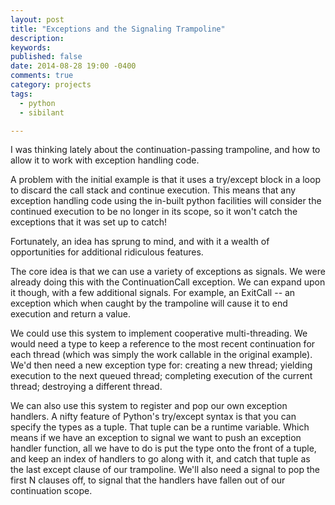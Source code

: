 ```yaml
---
layout: post
title: "Exceptions and the Signaling Trampoline"
description:
keywords:
published: false
date: 2014-08-28 19:00 -0400
comments: true
category: projects
tags:
  - python
  - sibilant

---
```


I was thinking lately about the continuation-passing trampoline, and
how to allow it to work with exception handling code.

A problem with the initial example is that it uses a try/except block
in a loop to discard the call stack and continue execution. This means
that any exception handling code using the in-built python facilities
will consider the continued execution to be no longer in its scope, so
it won't catch the exceptions that it was set up to catch!

Fortunately, an idea has sprung to mind, and with it a wealth of
opportunities for additional ridiculous features.

The core idea is that we can use a variety of exceptions as
signals. We were already doing this with the ContinuationCall
exception. We can expand upon it though, with a few additional
signals. For example, an ExitCall -- an exception which when caught by
the trampoline will cause it to end execution and return a value.

We could use this system to implement cooperative multi-threading. We
would need a type to keep a reference to the most recent continuation
for each thread (which was simply the work callable in the original
example). We'd then need a new exception type for: creating a new
thread; yielding execution to the next queued thread; completing
execution of the current thread; destroying a different thread.

We can also use this system to register and pop our own exception
handlers. A nifty feature of Python's try/except syntax is that you
can specify the types as a tuple. That tuple can be a runtime
variable. Which means if we have an exception to signal we want to
push an exception handler function, all we have to do is put the type
onto the front of a tuple, and keep an index of handlers to go along
with it, and catch that tuple as the last except clause of our
trampoline. We'll also need a signal to pop the first N clauses off,
to signal that the handlers have fallen out of our continuation scope.
